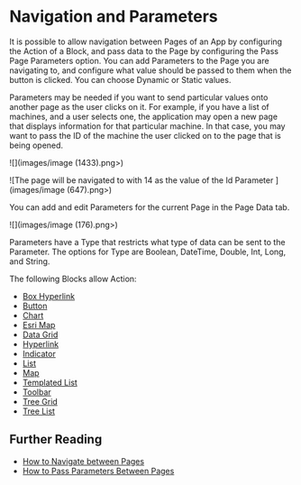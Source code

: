 # Navigation and Parameters

It is possible to allow navigation between Pages of an App by configuring the Action of a Block, and pass data to the Page by configuring the Pass Page Parameters option. You can add Parameters to the Page you are navigating to, and configure what value should be passed to them when the button is clicked. You can choose Dynamic or Static values.

Parameters may be needed if you want to send particular values onto another page as the user clicks on it. For example, if you have a list of machines, and a user selects one, the application may open a new page that displays information for that particular machine. In that case, you may want to pass the ID of the machine the user clicked on to the page that is being opened.&#x20;

![](images/image (1433).png>)

![The page will be navigated to with 14 as the value of the Id Parameter ](images/image (647).png>)

You can add and edit Parameters for the current Page in the Page Data tab.

![](images/image (176).png>)

Parameters have a Type that restricts what type of data can be sent to the Parameter. The options for Type are Boolean, DateTime, Double, Int, Long, and String.

The following Blocks allow Action:

* [Box Hyperlink](../../blocks-toolbox/actions/box-hyperlink.md)
* [Button](../../blocks-toolbox/actions/button.md)
* [Chart](../../blocks-toolbox/visualizations/chart.md)
* [Esri Map](../../blocks-toolbox/visualizations/esri-map.md)
* [Data Grid](../../blocks-toolbox/basic/data-grid.md)
* [Hyperlink](../../blocks-toolbox/actions/hyperlink.md)
* [Indicator](../../blocks-toolbox/basic/indicator.md)
* [List](../../blocks-toolbox/basic/list.md)
* [Map](../../blocks-toolbox/visualizations/map.md)
* [Templated List](../../blocks-toolbox/layout/templated-list.md)
* [Toolbar](../../blocks-toolbox/layout/toolbar.md)
* [Tree Grid](../../blocks-toolbox/basic/tree-grid.md)
* [Tree List](../../blocks-toolbox/basic/tree-list.md)

## Further Reading

* [How to Navigate between Pages](../../how-tos/apps/navigate-between-pages.md)
* [How to Pass Parameters Between Pages](../../how-tos/apps/pass-parameters-between-pages.md)


